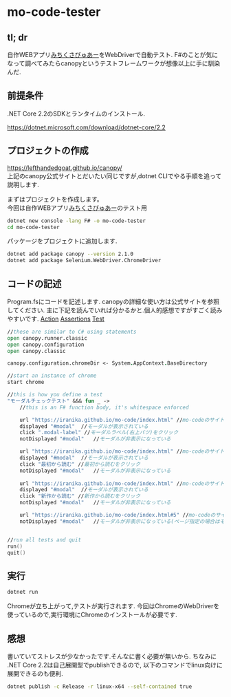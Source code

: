 # mo-code-tester

## tl; dr

自作WEBアプリ[みちくさびゅあー](https://iranika.github.io/mo-code/)をWebDriverで自動テスト.
F#のことが気になって調べてみたらcanopyというテストフレームワークが想像以上に手に馴染んだ.

## 前提条件

.NET Core 2.2のSDKとランタイムのインストール.

https://dotnet.microsoft.com/download/dotnet-core/2.2


## プロジェクトの作成

https://lefthandedgoat.github.io/canopy/  
上記のcanopy公式サイトとだいたい同じですが,dotnet CLIでやる手順を追って説明します.  
  
まずはプロジェクトを作成します。  
今回は自作WEBアプリ[みちくさびゅあー](https://iranika.github.io/mo-code/)のテスト用

``` sh
dotnet new console -lang F# -o mo-code-tester
cd mo-code-tester
```

パッケージをプロジェクトに追加します.

``` sh
dotnet add package canopy --version 2.1.0
dotnet add package Selenium.WebDriver.ChromeDriver
```

## コードの記述

Program.fsにコードを記述します.
canopyの詳細な使い方は公式サイトを参照してください.
主に下記を読んでいれば分かるかと.個人的感想ですがすごく読みやすいです.
[Action](http://lefthandedgoat.github.io/canopy/actions.html)
[Assertions](http://lefthandedgoat.github.io/canopy/assertions.html)
[Test](http://lefthandedgoat.github.io/canopy/testing.html)

``` fs
//these are similar to C# using statements
open canopy.runner.classic
open canopy.configuration
open canopy.classic

canopy.configuration.chromeDir <- System.AppContext.BaseDirectory

//start an instance of chrome
start chrome

//this is how you define a test
"モーダルチェックテスト" &&& fun _ ->
    //this is an F# function body, it's whitespace enforced

    url "https://iranika.github.io/mo-code/index.html" //mo-codeのサイトを開く
    displayed "#modal"  //モーダルが表示されている
    click ".modal-label" //モーダルラベル(右上バツ)をクリック
    notDisplayed "#modal"   //モーダルが非表示になっている

    url "https://iranika.github.io/mo-code/index.html" //mo-codeのサイトを開く
    displayed "#modal"  //モーダルが表示されている
    click "最初から読む" //最初から読むをクリック
    notDisplayed "#modal"   //モーダルが非表示になっている
    
    url "https://iranika.github.io/mo-code/index.html" //mo-codeのサイトを開く
    displayed "#modal"  //モーダルが表示されている
    click "新作から読む" //新作から読むをクリック
    notDisplayed "#modal"   //モーダルが非表示になっている

    url "https://iranika.github.io/mo-code/index.html#5" //mo-codeのサイトを開く#5のページ
    notDisplayed "#modal"   //モーダルが非表示になっている(ページ指定の場合はモーダル非表示が仕様)


//run all tests and quit
run()
quit()
```

## 実行

``` sh
dotnet run
```

Chromeが立ち上がって,テストが実行されます.
今回はChromeのWebDriverを使っているので,実行環境にChromeのインストールが必要です.

## 感想

書いていてストレスが少なかったです.そんなに書く必要が無いから.
ちなみに .NET Core 2.2は自己展開型でpublishできるので, 以下のコマンドでlinux向けに展開できるのも便利.

``` sh
dotnet publish -c Release -r linux-x64 --self-contained true
```



